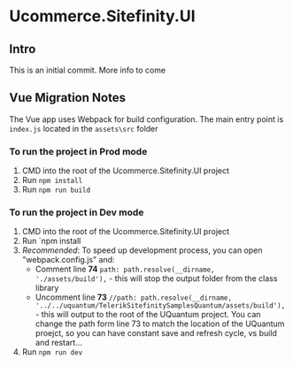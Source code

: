 # Ucommerce.Sitefinity.UI

## Intro

This is an initial commit. More info to come 

## Vue Migration Notes

The Vue app uses Webpack for build configuration. The main entry point is `index.js` located in the `assets\src` folder

### To run the project in Prod mode
1. CMD into the root of the Ucommerce.Sitefinity.UI project
2. Run `npm install`
3. Run `npm run build`

### To run the project in Dev mode
1. CMD into the root of the Ucommerce.Sitefinity.UI project
2. Run `npm install
3. _Recommended_: To speed up development process, you can open "webpack.config.js" and:
	* Comment line **74** `path: path.resolve(__dirname, './assets/build'),` - this will stop the output folder from the class library
	* Uncomment line **73** `//path: path.resolve(__dirname, '../../uquantum/TelerikSitefinitySamplesQuantum/assets/build'),`  - this will output to the root of the UQuantum project. You can change the path form line 73 to match the location of the UQuantum proejct, so you can have constant save and refresh cycle, vs build and restart...
4. Run `npm run dev`